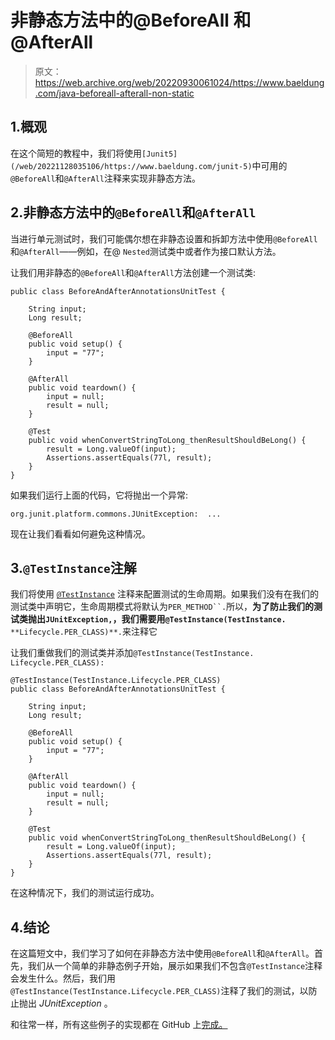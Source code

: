 # 非静态方法中的@BeforeAll 和@AfterAll

> 原文：<https://web.archive.org/web/20220930061024/https://www.baeldung.com/java-beforeall-afterall-non-static>

## 1.概观

在这个简短的教程中，我们将使用`[Junit5](/web/20221128035106/https://www.baeldung.com/junit-5)`中可用的`@BeforeAll`和`@AfterAll`注释来实现非静态方法。

## 2.非静态方法中的`@BeforeAll`和`@AfterAll`

当进行单元测试时，我们可能偶尔想在非静态设置和拆卸方法中使用`@BeforeAll`和`@AfterAll`——例如，在@ `Nested`测试类中或者作为接口默认方法。

让我们用非静态的`@BeforeAll`和`@AfterAll`方法创建一个测试类:

```
public class BeforeAndAfterAnnotationsUnitTest {

    String input;
    Long result;

    @BeforeAll
    public void setup() {
        input = "77";
    }

    @AfterAll
    public void teardown() {
        input = null;
        result = null;
    }

    @Test
    public void whenConvertStringToLong_thenResultShouldBeLong() {
        result = Long.valueOf(input);
        Assertions.assertEquals(77l, result);
    }​
}
```

如果我们运行上面的代码，它将抛出一个异常:

```
org.junit.platform.commons.JUnitException:  ...
```

现在让我们看看如何避免这种情况。

## 3.`@TestInstance`注解

我们将使用 [`@TestInstance`](/web/20221128035106/https://www.baeldung.com/junit-testinstance-annotation) 注释来配置测试的生命周期。如果我们没有在我们的测试类中声明它，生命周期模式将默认为`PER_METHOD``.`所以，**为了防止我们的测试类抛出`JUnitException,`，我们需要用`@TestInstance(TestInstance.`** `**Lifecycle.PER_CLASS)**.`来注释它

让我们重做我们的测试类并添加`@TestInstance(TestInstance.` `Lifecycle.PER_CLASS):`

```
@TestInstance(TestInstance.Lifecycle.PER_CLASS)
public class BeforeAndAfterAnnotationsUnitTest {

    String input;
    Long result;

    @BeforeAll
    public void setup() {
        input = "77";
    }

    @AfterAll
    public void teardown() {
        input = null;
        result = null;
    }

    @Test
    public void whenConvertStringToLong_thenResultShouldBeLong() {
        result = Long.valueOf(input);
        Assertions.assertEquals(77l, result);
    }
} 
```

在这种情况下，我们的测试运行成功。

## 4.结论

在这篇短文中，我们学习了如何在非静态方法中使用`@BeforeAll`和`@AfterAll`。首先，我们从一个简单的非静态例子开始，展示如果我们不包含`@TestInstance`注释会发生什么。然后，我们用`@TestInstance(TestInstance.Lifecycle.PER_CLASS)`注释了我们的测试，以防止抛出 *JUnitException* 。

和往常一样，所有这些例子的实现都在 GitHub 上[完成。](https://web.archive.org/web/20221128035106/https://github.com/eugenp/tutorials/tree/master/testing-modules/junit-5)